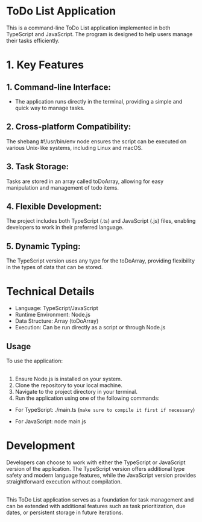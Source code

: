 # ToDo List Application
This is a command-line ToDo List application implemented in both TypeScript and JavaScript. The program is designed to help users manage their tasks efficiently.<br>

# 1. Key Features
## 1. Command-line Interface:
- The application runs directly in the terminal, providing a simple and quick way to manage tasks.<br>

## 2. Cross-platform Compatibility:
The shebang #!/usr/bin/env node ensures the script can be executed on various Unix-like systems, including Linux and macOS.<br>

## 3. Task Storage:
Tasks are stored in an array called toDoArray, allowing for easy manipulation and management of todo items.<br>

## 4. Flexible Development:
The project includes both TypeScript (.ts) and JavaScript (.js) files, enabling developers to work in their preferred language.<br>

## 5. Dynamic Typing:
The TypeScript version uses any type for the toDoArray, providing flexibility in the types of data that can be stored.<br>

# Technical Details
* Language: TypeScript/JavaScript<br>
* Runtime Environment: Node.js<br>
* Data Structure: Array (toDoArray)<br>
* Execution: Can be run directly as a script or through Node.js<br>
## Usage
To use the application:<br><br>

1. Ensure Node.js is installed on your system.<br>
2. Clone the repository to your local machine.<br>
3. Navigate to the project directory in your terminal.<br>
4. Run the application using one of the following commands:<br>
*   For TypeScript: ./main.ts (`make sure to compile it first if necessary`)
-   For JavaScript: node main.js
# Development
Developers can choose to work with either the TypeScript or JavaScript version of the application. The TypeScript version offers additional type safety and modern language features, while the JavaScript version provides straightforward execution without compilation.<br><br>

This ToDo List application serves as a foundation for task management and can be extended with additional features such as task prioritization, due dates, or persistent storage in future iterations.<br>
